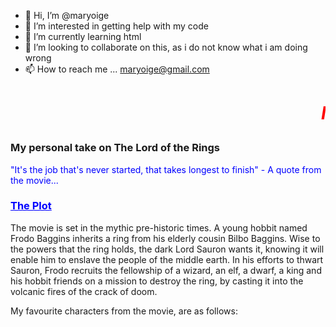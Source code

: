 - 👋 Hi, I’m @maryoige
- 👀 I’m interested in getting help with my code
- 🌱 I’m currently learning html
- 💞️ I’m looking to collaborate on this, as i do not know what i am doing wrong
- 📫 How to reach me ... maryoige@gmail.com


<!DOCTYPE html>
<html>
<head><H1><i><span style="color:red;font-weight:bold">
<Marquee behavior="scroll" direction="left" scrollamount="12">My Favourite Movie Ever is LORD OF THE RINGS</Marquee>
</span></i></H>
<meta charset "utf-8">
<meta name="viewport" content="width=device-width">
<title>projectlordoftherings.com</title>
</head>
<body>
<p><h3><strong>My personal take on The Lord of the Rings</strong></h3></p>
<p>
<span style="color:blue;font-weight:light">"It's the job that's never started, that takes longest to finish" - A quote from the movie...</span></li>
</ul>
</p>
<p><h3><span style="color:blue;font-weight:light"><u>The Plot</u></span></h3>
The movie is set in the mythic pre-historic times. A young hobbit named Frodo Baggins inherits a ring from his elderly cousin Bilbo Baggins.
Wise to the powers that the ring holds, the dark Lord Sauron wants it, knowing it will enable him to enslave the people of the middle earth.
In his efforts to thwart Sauron, Frodo recruits the fellowship of a wizard, an elf, a dwarf, a king and his hobbit friends on a mission to 
destroy the ring, by casting it into the volcanic fires of the crack of doom.
</p>
<p>
My favourite characters from the movie, are as follows:
</p>
</body>
</html>



<!---
maryoige/maryoige is a ✨ special ✨ repository because its `README.md` (this file) appears on your GitHub profile.
You can click the Preview link to take a look at your changes.
--->
